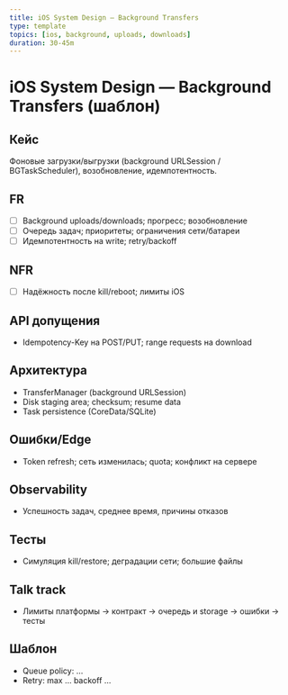 ```yaml
---
title: iOS System Design — Background Transfers
type: template
topics: [ios, background, uploads, downloads]
duration: 30-45m
---
```


# iOS System Design — Background Transfers (шаблон)

## Кейс
Фоновые загрузки/выгрузки (background URLSession / BGTaskScheduler), возобновление, идемпотентность.

## FR
- [ ] Background uploads/downloads; прогресс; возобновление
- [ ] Очередь задач; приоритеты; ограничения сети/батареи
- [ ] Идемпотентность на write; retry/backoff

## NFR
- [ ] Надёжность после kill/reboot; лимиты iOS

## API допущения
- Idempotency-Key на POST/PUT; range requests на download

## Архитектура
- TransferManager (background URLSession)
- Disk staging area; checksum; resume data
- Task persistence (CoreData/SQLite)

## Ошибки/Edge
- Token refresh; сеть изменилась; quota; конфликт на сервере

## Observability
- Успешность задач, среднее время, причины отказов

## Тесты
- Симуляция kill/restore; деградации сети; большие файлы

## Talk track
- Лимиты платформы → контракт → очередь и storage → ошибки → тесты

## Шаблон
- Queue policy: …
- Retry: max … backoff …

